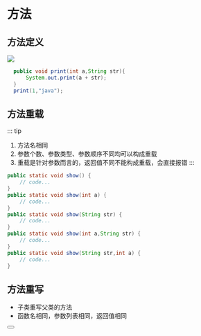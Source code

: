 # 方法

## 方法定义
  <img src="/img/dingyifangfa.jpg"/>

```java
  public void print(int a,String str){
      System.out.print(a + str);
  }
  print(1,"java");
```

## 方法重载
::: tip
  1. 方法名相同
  2. 参数个数、参数类型、参数顺序不同均可以构成重载
  3. 重载是针对参数而言的，返回值不同不能构成重载，会直接报错
:::
```java
public static void show() {
    // code...
}
public static void show(int a) {
    // code...
}
public static void show(String str) {
    // code...
}
public static void show(int a,String str) {
    // code...
}
public static void show(String str,int a) {
    // code...
}
```

## 方法重写 
  - 子类重写父类的方法
  - 函数名相同，参数列表相同，返回值相同

<Button/>